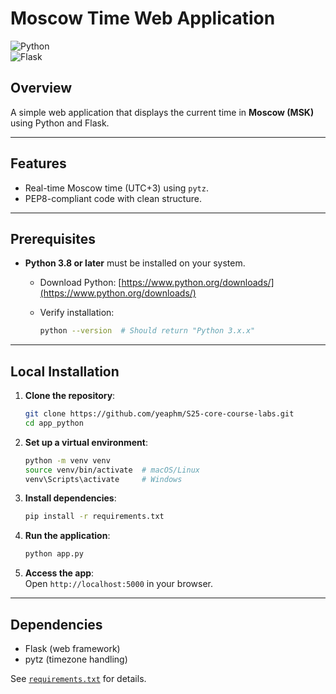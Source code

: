 # Moscow Time Web Application

![Python](https://img.shields.io/badge/Python-3.8%2B-blue)  
![Flask](https://img.shields.io/badge/Framework-Flask-green)  

## Overview

A simple web application that displays the current time in **Moscow (MSK)** using Python and Flask.  

---

## Features  

- Real-time Moscow time (UTC+3) using `pytz`.  
- PEP8-compliant code with clean structure.  

---

## Prerequisites  

- **Python 3.8 or later** must be installed on your system.  
  - Download Python: [https://www.python.org/downloads/](https://www.python.org/downloads/)  
  - Verify installation:  

    ```bash
    python --version  # Should return "Python 3.x.x"
    ```

---

## Local Installation  

1. **Clone the repository**:  

   ```bash
   git clone https://github.com/yeaphm/S25-core-course-labs.git
   cd app_python
   ```

2. **Set up a virtual environment**:  

   ```bash
   python -m venv venv
   source venv/bin/activate  # macOS/Linux
   venv\Scripts\activate     # Windows
   ```

3. **Install dependencies**:  

   ```bash
   pip install -r requirements.txt
   ```

4. **Run the application**:  

   ```bash
   python app.py
   ```

5. **Access the app**:  
   Open `http://localhost:5000` in your browser.  

---

## Dependencies  

- Flask (web framework)  
- pytz (timezone handling)  

See [`requirements.txt`](./requirements.txt) for details.
